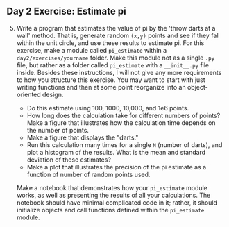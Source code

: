 Day 2 Exercise: Estimate pi
--------


5. Write a program that estimates the value of pi by the 'throw darts at a wall'
   method.  That is, generate random `(x,y)` points and see if they fall within
   the unit circle, and use these results to estimate pi.  For this exercise,
   make a module called `pi_estimate` within a `day2/exercises/yourname` folder.
   Make this module not as a single `.py` file, but rather as a folder called
   `pi_estimate` with a `__init__.py` file inside.  Besides these instructions,
   I will not give any more requirements to how you structure this exercise.
   You may want to start with just writing functions and then at some point
   reorganize into an object-oriented design.

	* Do this estimate using 100, 1000, 10,000, and 1e6 points.
    * How long does the calculation take for different numbers of points?  Make
      a figure that illustrates how the calculation time depends on the number
      of points.
	* Make a figure that displays the "darts."
    * Run this calculation many times for a single `N` (number of darts), and
      plot a histogram of the results.  What is the mean and standard deviation
      of these estimates?
    * Make a plot that illustrates the precision of the pi estimate as a
      function of number of random points used.

    Make a notebook that demonstrates how your `pi_estimate` module works, as
    well as presenting the results of all your calculations.  The notebook
    should have minimal complicated code in it; rather, it should initialize
    objects and call functions defined within the `pi_estimate` module.
